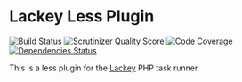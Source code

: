 # Lackey Less Plugin

[![Build Status](https://travis-ci.org/yaworsw/lackey-less.png?branch=master)](https://travis-ci.org/yaworsw/lackey-less?branch=master)
[![Scrutinizer Quality Score](https://scrutinizer-ci.com/g/yaworsw/lackey-less/badges/quality-score.png?s=f55974ac95bf0fc476cfa4a5cf75cfe52b73ec38)](https://scrutinizer-ci.com/g/yaworsw/lackey-less/)
[![Code Coverage](https://scrutinizer-ci.com/g/yaworsw/lackey-less/badges/coverage.png?s=4a5161cc6ae5027fb5816440bd1a8bc0a651c80c)](https://scrutinizer-ci.com/g/yaworsw/lackey-less/)
[![Dependencies Status](https://depending.in/yaworsw/lackey-less.png)](http://depending.in/yaworsw/lackey-less)

This is a less plugin for the [Lackey](https://github.com/yaworsw/lackey) PHP task runner.
